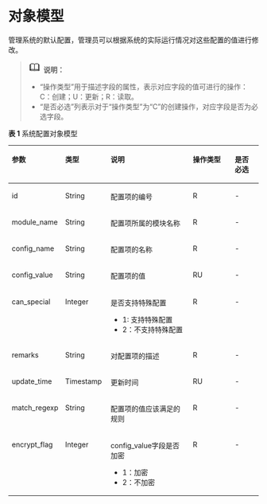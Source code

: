 # 对象模型<a name="ZH-CN_TOPIC_0000001081976135"></a>

管理系统的默认配置，管理员可以根据系统的实际运行情况对这些配置的值进行修改。

>![](public_sys-resources/icon-note.gif) **说明：** 
>-   “操作类型”用于描述字段的属性，表示对应字段的值可进行的操作：
>    C：创建；U：更新；R：读取。
>-   “是否必选”列表示对于“操作类型”为“C”的创建操作，对应字段是否为必选字段。

**表 1**  系统配置对象模型

<a name="zh-cn_topic_0118924527_table61320436"></a>
<table><thead align="left"><tr id="zh-cn_topic_0118924527_row48730629"><th class="cellrowborder" valign="top" width="20.202020202020204%" id="mcps1.2.6.1.1"><p id="zh-cn_topic_0118924527_p54866914"><a name="zh-cn_topic_0118924527_p54866914"></a><a name="zh-cn_topic_0118924527_p54866914"></a>参数</p>
</th>
<th class="cellrowborder" valign="top" width="18.18181818181818%" id="mcps1.2.6.1.2"><p id="zh-cn_topic_0118924527_p15035039"><a name="zh-cn_topic_0118924527_p15035039"></a><a name="zh-cn_topic_0118924527_p15035039"></a>类型</p>
</th>
<th class="cellrowborder" valign="top" width="33.33333333333333%" id="mcps1.2.6.1.3"><p id="zh-cn_topic_0118924527_p9878628"><a name="zh-cn_topic_0118924527_p9878628"></a><a name="zh-cn_topic_0118924527_p9878628"></a>说明</p>
</th>
<th class="cellrowborder" valign="top" width="17.17171717171717%" id="mcps1.2.6.1.4"><p id="zh-cn_topic_0118924527_p61971418"><a name="zh-cn_topic_0118924527_p61971418"></a><a name="zh-cn_topic_0118924527_p61971418"></a>操作类型</p>
</th>
<th class="cellrowborder" valign="top" width="11.111111111111112%" id="mcps1.2.6.1.5"><p id="zh-cn_topic_0118924527_p53628968"><a name="zh-cn_topic_0118924527_p53628968"></a><a name="zh-cn_topic_0118924527_p53628968"></a>是否必选</p>
</th>
</tr>
</thead>
<tbody><tr id="zh-cn_topic_0118924527_row48979191"><td class="cellrowborder" valign="top" width="20.202020202020204%" headers="mcps1.2.6.1.1 "><p id="zh-cn_topic_0118924527_p7891567"><a name="zh-cn_topic_0118924527_p7891567"></a><a name="zh-cn_topic_0118924527_p7891567"></a>id</p>
</td>
<td class="cellrowborder" valign="top" width="18.18181818181818%" headers="mcps1.2.6.1.2 "><p id="zh-cn_topic_0118924527_p35237175"><a name="zh-cn_topic_0118924527_p35237175"></a><a name="zh-cn_topic_0118924527_p35237175"></a>String</p>
</td>
<td class="cellrowborder" valign="top" width="33.33333333333333%" headers="mcps1.2.6.1.3 "><p id="zh-cn_topic_0118924527_p35638903"><a name="zh-cn_topic_0118924527_p35638903"></a><a name="zh-cn_topic_0118924527_p35638903"></a>配置项的编号</p>
</td>
<td class="cellrowborder" valign="top" width="17.17171717171717%" headers="mcps1.2.6.1.4 "><p id="zh-cn_topic_0118924527_p1070040"><a name="zh-cn_topic_0118924527_p1070040"></a><a name="zh-cn_topic_0118924527_p1070040"></a>R</p>
</td>
<td class="cellrowborder" valign="top" width="11.111111111111112%" headers="mcps1.2.6.1.5 "><p id="zh-cn_topic_0118924527_p19564417"><a name="zh-cn_topic_0118924527_p19564417"></a><a name="zh-cn_topic_0118924527_p19564417"></a>-</p>
</td>
</tr>
<tr id="zh-cn_topic_0118924527_row41862033"><td class="cellrowborder" valign="top" width="20.202020202020204%" headers="mcps1.2.6.1.1 "><p id="zh-cn_topic_0118924527_p35381498"><a name="zh-cn_topic_0118924527_p35381498"></a><a name="zh-cn_topic_0118924527_p35381498"></a>module_name</p>
</td>
<td class="cellrowborder" valign="top" width="18.18181818181818%" headers="mcps1.2.6.1.2 "><p id="zh-cn_topic_0118924527_p47329088"><a name="zh-cn_topic_0118924527_p47329088"></a><a name="zh-cn_topic_0118924527_p47329088"></a>String</p>
</td>
<td class="cellrowborder" valign="top" width="33.33333333333333%" headers="mcps1.2.6.1.3 "><p id="zh-cn_topic_0118924527_p8450890"><a name="zh-cn_topic_0118924527_p8450890"></a><a name="zh-cn_topic_0118924527_p8450890"></a>配置项所属的模块名称</p>
</td>
<td class="cellrowborder" valign="top" width="17.17171717171717%" headers="mcps1.2.6.1.4 "><p id="zh-cn_topic_0118924527_p13433472"><a name="zh-cn_topic_0118924527_p13433472"></a><a name="zh-cn_topic_0118924527_p13433472"></a>R</p>
</td>
<td class="cellrowborder" valign="top" width="11.111111111111112%" headers="mcps1.2.6.1.5 "><p id="zh-cn_topic_0118924527_p14369484"><a name="zh-cn_topic_0118924527_p14369484"></a><a name="zh-cn_topic_0118924527_p14369484"></a>-</p>
</td>
</tr>
<tr id="zh-cn_topic_0118924527_row62216492"><td class="cellrowborder" valign="top" width="20.202020202020204%" headers="mcps1.2.6.1.1 "><p id="zh-cn_topic_0118924527_p6371121"><a name="zh-cn_topic_0118924527_p6371121"></a><a name="zh-cn_topic_0118924527_p6371121"></a>config_name</p>
</td>
<td class="cellrowborder" valign="top" width="18.18181818181818%" headers="mcps1.2.6.1.2 "><p id="zh-cn_topic_0118924527_p46298815"><a name="zh-cn_topic_0118924527_p46298815"></a><a name="zh-cn_topic_0118924527_p46298815"></a>String</p>
</td>
<td class="cellrowborder" valign="top" width="33.33333333333333%" headers="mcps1.2.6.1.3 "><p id="zh-cn_topic_0118924527_p59216509"><a name="zh-cn_topic_0118924527_p59216509"></a><a name="zh-cn_topic_0118924527_p59216509"></a>配置项的名称</p>
</td>
<td class="cellrowborder" valign="top" width="17.17171717171717%" headers="mcps1.2.6.1.4 "><p id="zh-cn_topic_0118924527_p31807891"><a name="zh-cn_topic_0118924527_p31807891"></a><a name="zh-cn_topic_0118924527_p31807891"></a>R</p>
</td>
<td class="cellrowborder" valign="top" width="11.111111111111112%" headers="mcps1.2.6.1.5 "><p id="zh-cn_topic_0118924527_p26302378"><a name="zh-cn_topic_0118924527_p26302378"></a><a name="zh-cn_topic_0118924527_p26302378"></a>-</p>
</td>
</tr>
<tr id="zh-cn_topic_0118924527_row35394813"><td class="cellrowborder" valign="top" width="20.202020202020204%" headers="mcps1.2.6.1.1 "><p id="zh-cn_topic_0118924527_p48407608"><a name="zh-cn_topic_0118924527_p48407608"></a><a name="zh-cn_topic_0118924527_p48407608"></a>config_value</p>
</td>
<td class="cellrowborder" valign="top" width="18.18181818181818%" headers="mcps1.2.6.1.2 "><p id="zh-cn_topic_0118924527_p28702151"><a name="zh-cn_topic_0118924527_p28702151"></a><a name="zh-cn_topic_0118924527_p28702151"></a>String</p>
</td>
<td class="cellrowborder" valign="top" width="33.33333333333333%" headers="mcps1.2.6.1.3 "><p id="zh-cn_topic_0118924527_p43172883"><a name="zh-cn_topic_0118924527_p43172883"></a><a name="zh-cn_topic_0118924527_p43172883"></a>配置项的值</p>
</td>
<td class="cellrowborder" valign="top" width="17.17171717171717%" headers="mcps1.2.6.1.4 "><p id="zh-cn_topic_0118924527_p7342595"><a name="zh-cn_topic_0118924527_p7342595"></a><a name="zh-cn_topic_0118924527_p7342595"></a>RU</p>
</td>
<td class="cellrowborder" valign="top" width="11.111111111111112%" headers="mcps1.2.6.1.5 "><p id="zh-cn_topic_0118924527_p57879295"><a name="zh-cn_topic_0118924527_p57879295"></a><a name="zh-cn_topic_0118924527_p57879295"></a>-</p>
</td>
</tr>
<tr id="zh-cn_topic_0118924527_row51151614"><td class="cellrowborder" valign="top" width="20.202020202020204%" headers="mcps1.2.6.1.1 "><p id="zh-cn_topic_0118924527_p49640056"><a name="zh-cn_topic_0118924527_p49640056"></a><a name="zh-cn_topic_0118924527_p49640056"></a>can_special</p>
</td>
<td class="cellrowborder" valign="top" width="18.18181818181818%" headers="mcps1.2.6.1.2 "><p id="zh-cn_topic_0118924527_p61421619"><a name="zh-cn_topic_0118924527_p61421619"></a><a name="zh-cn_topic_0118924527_p61421619"></a>Integer</p>
</td>
<td class="cellrowborder" valign="top" width="33.33333333333333%" headers="mcps1.2.6.1.3 "><p id="zh-cn_topic_0118924527_p9095255"><a name="zh-cn_topic_0118924527_p9095255"></a><a name="zh-cn_topic_0118924527_p9095255"></a>是否支持特殊配置</p>
<a name="zh-cn_topic_0118924527_ul14748431"></a><a name="zh-cn_topic_0118924527_ul14748431"></a><ul id="zh-cn_topic_0118924527_ul14748431"><li>1:  支持特殊配置</li><li>2：不支持特殊配置</li></ul>
</td>
<td class="cellrowborder" valign="top" width="17.17171717171717%" headers="mcps1.2.6.1.4 "><p id="zh-cn_topic_0118924527_p60585650"><a name="zh-cn_topic_0118924527_p60585650"></a><a name="zh-cn_topic_0118924527_p60585650"></a>R</p>
</td>
<td class="cellrowborder" valign="top" width="11.111111111111112%" headers="mcps1.2.6.1.5 "><p id="zh-cn_topic_0118924527_p8490598"><a name="zh-cn_topic_0118924527_p8490598"></a><a name="zh-cn_topic_0118924527_p8490598"></a>-</p>
</td>
</tr>
<tr id="zh-cn_topic_0118924527_row9306521"><td class="cellrowborder" valign="top" width="20.202020202020204%" headers="mcps1.2.6.1.1 "><p id="zh-cn_topic_0118924527_p15630751"><a name="zh-cn_topic_0118924527_p15630751"></a><a name="zh-cn_topic_0118924527_p15630751"></a>remarks</p>
</td>
<td class="cellrowborder" valign="top" width="18.18181818181818%" headers="mcps1.2.6.1.2 "><p id="zh-cn_topic_0118924527_p58131325"><a name="zh-cn_topic_0118924527_p58131325"></a><a name="zh-cn_topic_0118924527_p58131325"></a>String</p>
</td>
<td class="cellrowborder" valign="top" width="33.33333333333333%" headers="mcps1.2.6.1.3 "><p id="zh-cn_topic_0118924527_p11016924"><a name="zh-cn_topic_0118924527_p11016924"></a><a name="zh-cn_topic_0118924527_p11016924"></a>对配置项的描述</p>
</td>
<td class="cellrowborder" valign="top" width="17.17171717171717%" headers="mcps1.2.6.1.4 "><p id="zh-cn_topic_0118924527_p19955684"><a name="zh-cn_topic_0118924527_p19955684"></a><a name="zh-cn_topic_0118924527_p19955684"></a>R</p>
</td>
<td class="cellrowborder" valign="top" width="11.111111111111112%" headers="mcps1.2.6.1.5 "><p id="zh-cn_topic_0118924527_p5797692"><a name="zh-cn_topic_0118924527_p5797692"></a><a name="zh-cn_topic_0118924527_p5797692"></a>-</p>
</td>
</tr>
<tr id="zh-cn_topic_0118924527_row52179229"><td class="cellrowborder" valign="top" width="20.202020202020204%" headers="mcps1.2.6.1.1 "><p id="zh-cn_topic_0118924527_p65768049"><a name="zh-cn_topic_0118924527_p65768049"></a><a name="zh-cn_topic_0118924527_p65768049"></a>update_time</p>
</td>
<td class="cellrowborder" valign="top" width="18.18181818181818%" headers="mcps1.2.6.1.2 "><p id="zh-cn_topic_0118924527_p25611753"><a name="zh-cn_topic_0118924527_p25611753"></a><a name="zh-cn_topic_0118924527_p25611753"></a>Timestamp</p>
</td>
<td class="cellrowborder" valign="top" width="33.33333333333333%" headers="mcps1.2.6.1.3 "><p id="zh-cn_topic_0118924527_p61286126"><a name="zh-cn_topic_0118924527_p61286126"></a><a name="zh-cn_topic_0118924527_p61286126"></a>更新时间</p>
</td>
<td class="cellrowborder" valign="top" width="17.17171717171717%" headers="mcps1.2.6.1.4 "><p id="zh-cn_topic_0118924527_p65229159"><a name="zh-cn_topic_0118924527_p65229159"></a><a name="zh-cn_topic_0118924527_p65229159"></a>RU</p>
</td>
<td class="cellrowborder" valign="top" width="11.111111111111112%" headers="mcps1.2.6.1.5 "><p id="zh-cn_topic_0118924527_p49070525"><a name="zh-cn_topic_0118924527_p49070525"></a><a name="zh-cn_topic_0118924527_p49070525"></a>-</p>
</td>
</tr>
<tr id="zh-cn_topic_0118924527_row38981542"><td class="cellrowborder" valign="top" width="20.202020202020204%" headers="mcps1.2.6.1.1 "><p id="zh-cn_topic_0118924527_p3388305"><a name="zh-cn_topic_0118924527_p3388305"></a><a name="zh-cn_topic_0118924527_p3388305"></a>match_regexp</p>
</td>
<td class="cellrowborder" valign="top" width="18.18181818181818%" headers="mcps1.2.6.1.2 "><p id="zh-cn_topic_0118924527_p6017293"><a name="zh-cn_topic_0118924527_p6017293"></a><a name="zh-cn_topic_0118924527_p6017293"></a>String</p>
</td>
<td class="cellrowborder" valign="top" width="33.33333333333333%" headers="mcps1.2.6.1.3 "><p id="zh-cn_topic_0118924527_p17638721"><a name="zh-cn_topic_0118924527_p17638721"></a><a name="zh-cn_topic_0118924527_p17638721"></a>配置项的值应该满足的规则</p>
</td>
<td class="cellrowborder" valign="top" width="17.17171717171717%" headers="mcps1.2.6.1.4 "><p id="zh-cn_topic_0118924527_p19450326"><a name="zh-cn_topic_0118924527_p19450326"></a><a name="zh-cn_topic_0118924527_p19450326"></a>R</p>
</td>
<td class="cellrowborder" valign="top" width="11.111111111111112%" headers="mcps1.2.6.1.5 "><p id="zh-cn_topic_0118924527_p31972596"><a name="zh-cn_topic_0118924527_p31972596"></a><a name="zh-cn_topic_0118924527_p31972596"></a>-</p>
</td>
</tr>
<tr id="zh-cn_topic_0118924527_row19317909"><td class="cellrowborder" valign="top" width="20.202020202020204%" headers="mcps1.2.6.1.1 "><p id="zh-cn_topic_0118924527_p21246802"><a name="zh-cn_topic_0118924527_p21246802"></a><a name="zh-cn_topic_0118924527_p21246802"></a>encrypt_flag</p>
</td>
<td class="cellrowborder" valign="top" width="18.18181818181818%" headers="mcps1.2.6.1.2 "><p id="zh-cn_topic_0118924527_p43269420"><a name="zh-cn_topic_0118924527_p43269420"></a><a name="zh-cn_topic_0118924527_p43269420"></a>Integer</p>
</td>
<td class="cellrowborder" valign="top" width="33.33333333333333%" headers="mcps1.2.6.1.3 "><p id="zh-cn_topic_0118924527_p15162122"><a name="zh-cn_topic_0118924527_p15162122"></a><a name="zh-cn_topic_0118924527_p15162122"></a>config_value字段是否加密</p>
<a name="zh-cn_topic_0118924527_ul2241374"></a><a name="zh-cn_topic_0118924527_ul2241374"></a><ul id="zh-cn_topic_0118924527_ul2241374"><li>1：加密</li><li>2：不加密</li></ul>
</td>
<td class="cellrowborder" valign="top" width="17.17171717171717%" headers="mcps1.2.6.1.4 "><p id="zh-cn_topic_0118924527_p8818839"><a name="zh-cn_topic_0118924527_p8818839"></a><a name="zh-cn_topic_0118924527_p8818839"></a>R</p>
</td>
<td class="cellrowborder" valign="top" width="11.111111111111112%" headers="mcps1.2.6.1.5 "><p id="zh-cn_topic_0118924527_p43237328"><a name="zh-cn_topic_0118924527_p43237328"></a><a name="zh-cn_topic_0118924527_p43237328"></a>-</p>
</td>
</tr>
</tbody>
</table>

